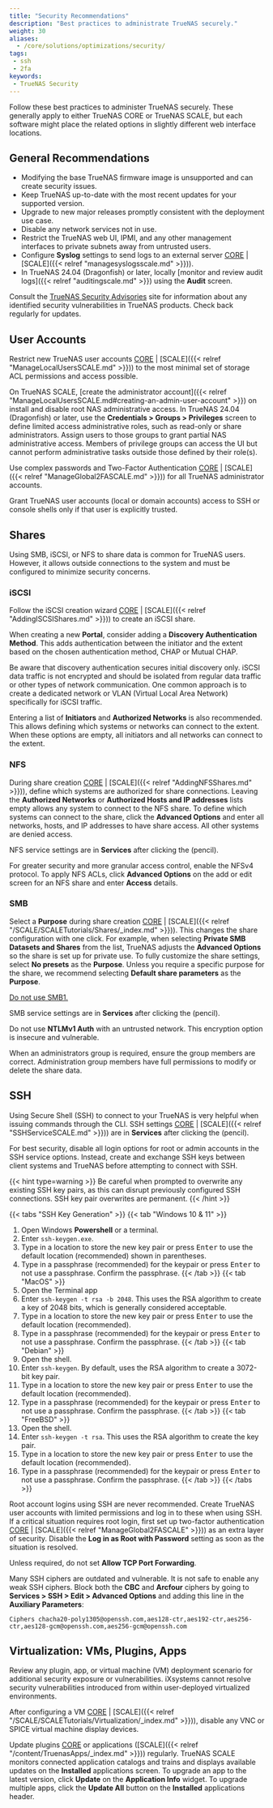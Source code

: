 ```yaml
---
title: "Security Recommendations"
description: "Best practices to administrate TrueNAS securely."
weight: 30
aliases:
  - /core/solutions/optimizations/security/
tags:
 - ssh
 - 2fa
keywords:
 - TrueNAS Security
---
```


Follow these best practices to administer TrueNAS securely.
These generally apply to either TrueNAS CORE or TrueNAS SCALE, but each software might place the related options in slightly different web interface locations.

## General Recommendations

* Modifying the base TrueNAS firmware image is unsupported and can create security issues.
* Keep TrueNAS up-to-date with the most recent updates for your supported version.
* Upgrade to new major releases promptly consistent with the deployment use case.
* Disable any network services not in use.
* Restrict the TrueNAS web UI, IPMI, and any other management interfaces to private subnets away from untrusted users.
* Configure **Syslog** settings to send logs to an external server [CORE](https://www.truenas.com/docs/core/13.0/uireference/system/advanced/) | [SCALE]({{< relref "managesyslogsscale.md" >}})).
* In TrueNAS 24.04 (Dragonfish) or later, locally [monitor and review audit logs]({{< relref "auditingscale.md" >}}) using the **Audit** screen.

Consult the [TrueNAS Security Advisories](https://security.truenas.com/) site for information about any identified security vulnerabilities in TrueNAS products.
Check back regularly for updates.

## User Accounts

Restrict new TrueNAS user accounts [CORE](https://www.truenas.com/docs/core/13.0/coretutorials/settingupusersandgroups/) | [SCALE]({{< relref "ManageLocalUsersSCALE.md" >}})) to the most minimal set of storage ACL permissions and access possible.

On TrueNAS SCALE, [create the administrator account]({{< relref "ManageLocalUsersSCALE.md#creating-an-admin-user-account" >}}) on install and disable root NAS administrative access.
In TrueNAS 24.04 (Dragonfish) or later, use the **Credentials > Groups > Privileges** screen to define limited access administrative roles, such as read-only or share administrators.
Assign users to those groups to grant partial NAS administrative access.
Members of privilege groups can access the UI but cannot perform administrative tasks outside those defined by their role(s).

Use complex passwords and Two-Factor Authentication [CORE](https://www.truenas.com/docs/core/13.0/coretutorials/systemconfiguration/usingtwofactorauthentication/) | [SCALE]({{< relref "ManageGlobal2FASCALE.md" >}})) for all TrueNAS administrator accounts.

Grant TrueNAS user accounts (local or domain accounts) access to SSH or console shells only if that user is explicitly trusted.

## Shares

Using SMB, iSCSI, or NFS to share data is common for TrueNAS users.
However, it allows outside connections to the system and must be configured to minimize security concerns.

### iSCSI

Follow the iSCSI creation wizard [CORE](https://www.truenas.com/docs/core/13.0/coretutorials/sharing/iscsi/addingiscsishare/) | [SCALE]({{< relref "AddingISCSIShares.md" >}})) to create an iSCSI share.

When creating a new **Portal**, consider adding a **Discovery Authentication Method**.
This adds authentication between the initiator and the extent based on the chosen authentication method, CHAP or Mutual CHAP.

Be aware that discovery authentication secures initial discovery only.
iSCSI data traffic is not encrypted and should be isolated from regular data traffic or other types of network communication.
One common approach is to create a dedicated network or VLAN (Virtual Local Area Network) specifically for iSCSI traffic.

Entering a list of **Initiators** and **Authorized Networks** is also recommended.
This allows defining which systems or networks can connect to the extent.
When these options are empty, all initiators and all networks can connect to the extent.

### NFS

During share creation [CORE](https://www.truenas.com/docs/core/13.0/coretutorials/sharing/nfsshare/) | [SCALE]({{< relref "AddingNFSShares.md" >}})), define which systems are authorized for share connections.
Leaving the **Authorized Networks** or **Authorized Hosts and IP addresses** lists empty allows any system to connect to the NFS share.
To define which systems can connect to the share, click the **Advanced Options** and enter all networks, hosts, and IP addresses to have share access.
All other systems are denied access.

NFS service settings are in **Services** after clicking the <span class="iconify" data-icon="mdi:pencil"></span> (pencil).

For greater security and more granular access control, enable the NFSv4 protocol.
To apply NFS ACLs, click **Advanced Options** on the add or edit screen for an NFS share and enter **Access** details.

### SMB

Select a **Purpose** during share creation [CORE](https://www.truenas.com/docs/core/13.0/coretutorials/sharing/smb/smbshare/) | [SCALE]({{< relref "/SCALE/SCALETutorials/Shares/_index.md" >}})).
This changes the share configuration with one click.
For example, when selecting **Private SMB Datasets and Shares** from the list, TrueNAS adjusts the **Advanced Options** so the share is set up for private use.
To fully customize the share settings, select **No presets** as the **Purpose**.
Unless you require a specific purpose for the share, we recommend selecting **Default share parameters** as the **Purpose**.

[Do not use SMB1.](https://www.truenas.com/docs/core/13.0/coresecurityreports/smb1advisory/})

SMB service settings are in **Services** after clicking the <span class="iconify" data-icon="mdi:pencil"></span> (pencil).

Do not use **NTLMv1 Auth** with an untrusted network.
This encryption option is insecure and vulnerable.

When an administrators group is required, ensure the group members are correct.
Administration group members have full permissions to modify or delete the share data.

## SSH

Using Secure Shell (SSH) to connect to your TrueNAS is very helpful when issuing commands through the CLI.
SSH settings [CORE](https://www.truenas.com/docs/core/13.0/coretutorials/services/configuringssh/) | [SCALE]({{< relref "SSHServiceSCALE.md" >}})) are in **Services** after clicking the <span class="iconify" data-icon="mdi:pencil"></span> (pencil).

For best security, disable all login options for root or admin accounts in the SSH service options.
Instead, create and exchange SSH keys between client systems and TrueNAS before attempting to connect with SSH.

{{< hint type=warning >}}
Be careful when prompted to overwrite any existing SSH key pairs, as this can disrupt previously configured SSH connections.
SSH key pair overwrites are permanent.
{{< /hint >}}

{{< tabs "SSH Key Generation" >}}
{{< tab "Windows 10 & 11" >}}
1. Open Windows **Powershell** or a terminal.
2. Enter `ssh-keygen.exe`.
3. Type in a location to store the new key pair or press <kbd>Enter</kbd> to use the default location (recommended) shown in parentheses.
4. Type in a passphrase (recommended) for the keypair or press <kbd>Enter</kbd> to not use a passphrase. Confirm the passphrase.
{{< /tab >}}
{{< tab "MacOS" >}}
1. Open the Terminal app
2. Enter `ssh-keygen -t rsa -b 2048`. This uses the RSA algorithm to create a key of 2048 bits, which is generally considered acceptable.
3. Type in a location to store the new key pair or press <kbd>Enter</kbd> to use the default location (recommended).
4. Type in a passphrase (recommended) for the keypair or press <kbd>Enter</kbd> to not use a passphrase. Confirm the passphrase.
{{< /tab >}}
{{< tab "Debian" >}}
1. Open the shell.
2. Enter `ssh-keygen`. By default, uses the RSA algorithm to create a 3072-bit key pair.
3. Type in a location to store the new key pair or press <kbd>Enter</kbd> to use the default location (recommended).
4. Type in a passphrase (recommended) for the keypair or press <kbd>Enter</kbd> to not use a passphrase. Confirm the passphrase.
{{< /tab >}}
{{< tab "FreeBSD" >}}
1. Open the shell.
2. Enter `ssh-keygen -t rsa`. This uses the RSA algorithm to create the key pair.
3. Type in a location to store the new key pair or press <kbd>Enter</kbd> to use the default location (recommended).
4. Type in a passphrase (recommended) for the keypair or press <kbd>Enter</kbd> to not use a passphrase. Confirm the passphrase.
{{< /tab >}}
{{< /tabs >}}

Root account logins using SSH are never recommended.
Create TrueNAS user accounts with limited permissions and log in to these when using SSH.
If a critical situation requires root login, first set up two-factor authentication [CORE](https://www.truenas.com/docs/core/13.0/coretutorials/systemconfiguration/usingtwofactorauthentication/) | [SCALE]({{< relref "ManageGlobal2FASCALE" >}})) as an extra layer of security.
Disable the **Log in as Root with Password** setting as soon as the situation is resolved.

Unless required, do not set **Allow TCP Port Forwarding**.

Many SSH ciphers are outdated and vulnerable.
It is not safe to enable any weak SSH ciphers.
Block both the **CBC** and **Arcfour** ciphers by going to **Services > SSH > Edit > Advanced Options** and adding this line in the **Auxiliary Parameters**:

`Ciphers chacha20-poly1305@openssh.com,aes128-ctr,aes192-ctr,aes256-ctr,aes128-gcm@openssh.com,aes256-gcm@openssh.com`

## Virtualization: VMs, Plugins, Apps

Review any plugin, app, or virtual machine (VM) deployment scenario for additional security exposure or vulnerabilities.
iXsystems cannot resolve security vulnerabilities introduced from within user-deployed virtualized environments.

After configuring a VM [CORE](https://www.truenas.com/docs/core/13.0/coretutorials/jailspluginsvms/virtualmachines/) | [SCALE]({{< relref "/SCALE/SCALETutorials/Virtualization/_index.md" >}})), disable any VNC or SPICE virtual machine display devices.

Update plugins [CORE](https://www.truenas.com/docs/core/13.0/coretutorials/jailspluginsvms/plugins/) or applications ([SCALE]({{< relref "/content/TruenasApps/_index.md" >}})) regularly.
TrueNAS SCALE monitors connected application catalogs and trains and displays available updates on the **Installed** applications screen.
To upgrade an app to the latest version, click **Update** on the **Application Info** widget.
To upgrade multiple apps, click the **Update All** button on the **Installed** applications header.
